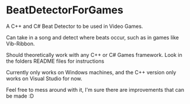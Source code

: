 # BeatDetectorForGames
A C++ and C# Beat Detector to be used in Video Games. 

Can take in a song and detect where beats occur, such as in games like Vib-Ribbon.

Should theoretically work with any C++ or C# Games framework. Look in the folders README files for instructions

Currently only works on Windows machines, and the C++ version only works on Visual Studio for now.

Feel free to mess around with it, I'm sure there are improvements that can be made :D
